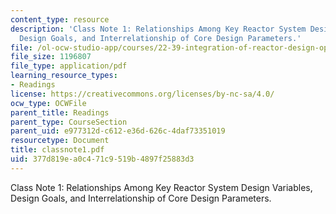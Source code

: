 ```yaml
---
content_type: resource
description: 'Class Note 1: Relationships Among Key Reactor System Design Variables,
  Design Goals, and Interrelationship of Core Design Parameters.'
file: /ol-ocw-studio-app/courses/22-39-integration-of-reactor-design-operations-and-safety-fall-2006/377d819ea0c471c9519b4897f25883d3_classnote1.pdf
file_size: 1196807
file_type: application/pdf
learning_resource_types:
- Readings
license: https://creativecommons.org/licenses/by-nc-sa/4.0/
ocw_type: OCWFile
parent_title: Readings
parent_type: CourseSection
parent_uid: e977312d-c612-e36d-626c-4daf73351019
resourcetype: Document
title: classnote1.pdf
uid: 377d819e-a0c4-71c9-519b-4897f25883d3
---
```

Class Note 1: Relationships Among Key Reactor System Design Variables, Design Goals, and Interrelationship of Core Design Parameters.